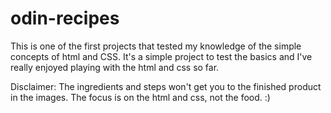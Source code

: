 # odin-recipes
This is one of the first projects that tested my knowledge of the simple concepts of html and CSS. It's a simple project to test the basics and I've really enjoyed playing with the html and css so far. 

Disclaimer: The ingredients and steps won't get you to the finished product in the images. The focus is on the html and css, not the food. :)
